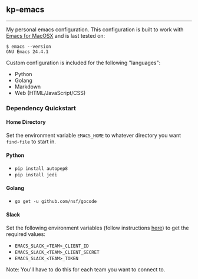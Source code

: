 ## kp-emacs
---

My personal emacs configuration. This configuration is built to work with [Emacs for MacOSX](http://emacsformacosx.com/) and is last tested on:

```
$ emacs --version
GNU Emacs 24.4.1
```

Custom configuration is included for the following "languages":

* Python
* Golang
* Markdown
* Web (HTML/JavaScript/CSS)

### Dependency Quickstart

#### Home Directory

Set the environment variable `EMACS_HOME` to whatever directory you want `find-file` to start in.

#### Python

* `pip install autopep8`
* `pip install jedi`

#### Golang

* `go get -u github.com/nsf/gocode`

#### Slack

Set the following environment variables (follow instructions [here](https://github.com/yuya373/emacs-slack)) to get the required values:

* `EMACS_SLACK_<TEAM>_CLIENT_ID`
* `EMACS_SLACK_<TEAM>_CLIENT_SECRET`
* `EMACS_SLACK_<TEAM>_TOKEN`

Note: You'll have to do this for each team you want to connect to.
